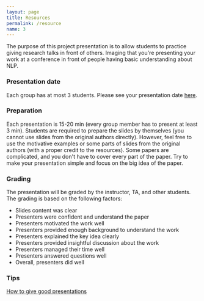 ```yaml
---
layout: page
title: Resources
permalink: /resource
name: 3
---
```



The purpose of this project presentation is to allow students to practice giving research talks in front of others. 
Imaging that you're presenting your work at a conference in front of people having basic understanding about NLP.

### Presentation date
Each group has at most 3 students. 
Please see your presentation date [here](https://docs.google.com/spreadsheets/d/13RC84Rqyqb8dCbhuJr-RV0zzw6qG8wFxTcmnRVkgFlY/edit?usp=sharing).

### Preparation 
Each presentation is 15-20 min (every group member has to present at least 3 min).
Students are required to prepare the slides by themselves (you cannot use slides from the original authors directly). However, feel free to use the motivative examples or
some parts of slides from the original authors (with a proper credit to the resources). Some papers are complicated, and you don't have to cover every part of the paper. 
Try to make your presentation simple and focus 
on the big idea of the paper.

### Grading

The presentation will be graded by the instructor, TA, and other students. The grading is based on the following factors:
- Slides content was clear
- Presenters were confident and understand the paper
- Presenters motivated the work well
- Presenters provided enough background to understand the work
- Presenters explained the key idea clearly
- Presenters provided insightful discussion about the work
- Presenters managed their time well
- Presenters answered questions well
- Overall, presenters did well


### Tips
[How to give good presentations](http://acmg.seas.harvard.edu/education/presentations/carlton_presentations.pdf)

